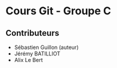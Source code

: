 # Cours Git - Groupe C

## Contributeurs

* Sébastien Guillon (auteur)
* Jérémy BATILLIOT
* Alix Le Bert
